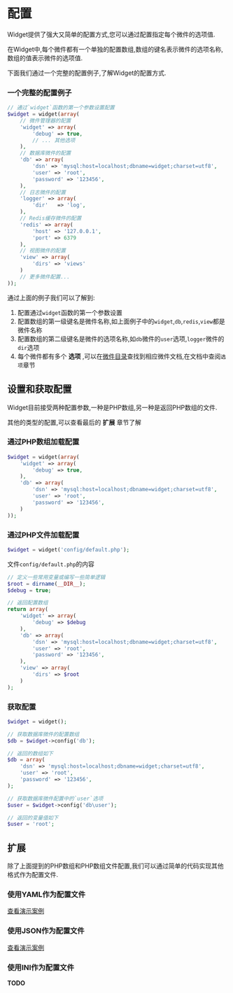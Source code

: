 # 配置

Widget提供了强大又简单的配置方式,您可以通过配置指定每个微件的选项值.

在Widget中,每个微件都有一个单独的配置数组,数组的键名表示微件的选项名称,数组的值表示微件的选项值.

下面我们通过一个完整的配置例子,了解Widget的配置方式.

### 一个完整的配置例子

```php
// 通过`widget`函数的第一个参数设置配置
$widget = widget(array(
    // 微件管理器的配置
    'widget' => array(
        'debug' => true,
        // ... 其他选项
    ),
    // 数据库微件的配置
    'db' => array(
        'dsn' => 'mysql:host=localhost;dbname=widget;charset=utf8',
        'user' => 'root',
        'password' => '123456',
    ),
    // 日志微件的配置
    'logger' => array(
        'dir'   => 'log',
    ),
    // Redis缓存微件的配置
    'redis' => array(
        'host' => '127.0.0.1',
        'port' => 6379
    ),
    // 视图微件的配置
    'view' => array(
        'dirs' => 'views'
    )
    // 更多微件配置...
));
```

通过上面的例子我们可以了解到:

1. 配置通过`widget`函数的第一个参数设置
2. 配置数组的第一级键名是微件名称,如上面例子中的`widget`,`db`,`redis`,`view`都是微件名称
3. 配置数组的第二级键名是微件的选项名称,如`db`微件的`user`选项,`logger`微件的`dir`选项
4. 每个微件都有多个 **选项** ,可以在[微件目录](README.md)查找到相应微件文档,在文档中查阅`选项`章节

## 设置和获取配置

Widget目前接受两种配置参数,一种是PHP数组,另一种是返回PHP数组的文件.

其他的类型的配置,可以查看最后的 **扩展** 章节了解

### 通过PHP数组加载配置

```php
$widget = widget(array(
    'widget' => array(
        'debug' => true,
    ),
    'db' => array(
        'dsn' => 'mysql:host=localhost;dbname=widget;charset=utf8',
        'user' => 'root',
        'password' => '123456',
    )
));
```

### 通过PHP文件加载配置

```php
$widget = widget('config/default.php');
```

文件`config/default.php`的内容

```php
// 定义一些常用变量或编写一些简单逻辑
$root = dirname(__DIR__);
$debug = true;

// 返回配置数组
return array(
    'widget' => array(
        'debug' => $debug
    ),
    'db' => array(
        'dsn' => 'mysql:host=localhost;dbname=widget;charset=utf8',
        'user' => 'root',
        'password' => '123456',
    ),
    'view' => array(
        'dirs' => $root
    )
);
```

### 获取配置

```php
$widget = widget();

// 获取数据库微件的配置数组
$db = $widget->config('db');

// 返回的数组如下
$db = array(
    'dsn' => 'mysql:host=localhost;dbname=widget;charset=utf8',
    'user' => 'root',
    'password' => '123456',
);

// 获取数据库微件配置中的`user`选项
$user = $widget->config('db\user');

// 返回的变量值如下
$user = 'root';
```

## 扩展

除了上面提到的PHP数组和PHP数组文件配置,我们可以通过简单的代码实现其他格式作为配置文件.

### 使用YAML作为配置文件

[查看演示案例](../../demos/using-yaml-as-widget-configuration)

### 使用JSON作为配置文件

[查看演示案例](../../demos/using-json-as-widget-configuration)

### 使用INI作为配置文件

**TODO**